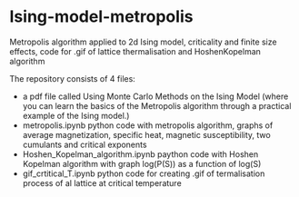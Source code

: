 # Ising-model-metropolis
Metropolis algorithm applied to 2d Ising model, criticality and finite size effects, code for .gif of lattice thermalisation and  HoshenKopelman algorithm

The repository consists of 4 files:
- a pdf file called Using Monte Carlo Methods on the Ising Model (where you can learn the basics of the Metropolis algorithm through a practical example of the Ising model.)
- metropolis.ipynb python code with metropolis algorithm, graphs of average magnetization, specific heat, magnetic susceptibility, two cumulants and critical exponents
- Hoshen_Kopelman_algorithm.ipynb paython code with Hoshen Kopelman algorithm with graph log(P(S)) as a function of log(S)
- gif_crtitical_T.ipynb python code for creating .gif of termalisation process of al lattice at critical temperature
